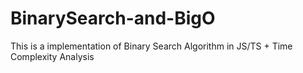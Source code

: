 # BinarySearch-and-BigO
This is a implementation of Binary Search Algorithm in JS/TS + Time Complexity Analysis
